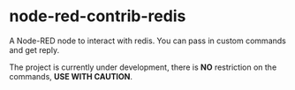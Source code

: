 # node-red-contrib-redis

A Node-RED node to interact with redis. You can pass in custom commands and get reply.

The project is currently under development, there is **NO** restriction on the commands, **USE WITH CAUTION**.
